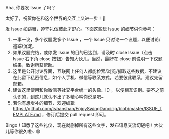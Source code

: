 Aha, 你要发 Issue 了吗？

太好了，祝贺你在和这个世界的交互上又进一步！🎉 

发 Issue 如跳舞，遵守礼仪彼此才舒心。下面这些玩 Issue 的细节供你参考：

1. 一事一议，多个议题发多个 Issue ，一个 Issue 只讨论一个议题，以便讨论/追踪/沉淀。
2. 如果议题完结，或你发 Issue 的目的已达到，请及时 close Issue（点击 Issue 右下角 close 按钮）告知大伙儿。当然，最好在 close 前说明一下议题结果，致谢所获帮助。
3. 这里是公开讨论界面，互联网上任何人都能检索/浏览/抓取这些数据，不建议在此留下私密信息，如个人手机、微信等联系方式。若要彼此联系，建议先留邮箱。
4. 建议这里使用和你微信等社交平台统一的头像、ID ，以便相互识别。要不之前认识的，到这儿就认不出了多糟心呐你说是吧~
5. 若你有想增补的细节，欢迎编辑 https://github.com/ishanshan/EnjoySwingDancing/blob/master/ISSUE_TEMPLATE.md ，修订后提交 pull request 即可。

Bingo！知悉了这些礼仪，现在就删掉所有这些文字，发布讯息交流切磋吧！大伙儿等你很久啦~ 😄 


